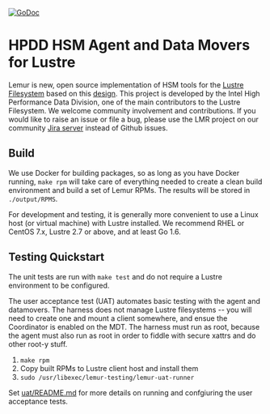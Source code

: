 [![GoDoc](https://godoc.org/github.com/intel-hpdd/lemur/dmplugin?status.svg)](https://godoc.org/github.com/intel-hpdd/lemur/dmplugin)

# HPDD HSM Agent and Data Movers for Lustre

Lemur is new, open source implementation of HSM tools for the [Lustre Filesystem](http://lustre.org) based on this
[design](https://wiki.hpdd.intel.com/display/PUB/HSM+Agent+Design). This project
is developed by the Intel High Performance Data Division, one of the main
contributors to the Lustre Filesystem. We welcome community involvement and
contributions. If you would like to raise an issue or file a bug, please use the
LMR project on our community [Jira
server](https://jira.hpdd.intel.com/browse/LMR) instead of Github issues.


## Build

We use Docker for building packages, so as long as you have Docker running,
`make rpm` will take care of everything needed to create a clean build
environment and build a set of Lemur RPMs. The results will be stored in
`./output/RPMS`.

For development and testing, it is generally more convenient to use a Linux host
(or virtual machine) with Lustre installed. We recommend RHEL or CentOS 7.x,
Lustre 2.7 or above, and at least Go 1.6.


## Testing Quickstart

The unit tests are run with `make test` and do not require a Lustre environment
to be configured.

The user acceptance test (UAT) automates basic testing with the agent and
datamovers. The harness does not manage Lustre filesystems -- you will need to
create one and mount a client somewhere, and ensue the Coordinator is enabled on
the MDT. The harness must run as root, because the agent must also run as root in
order to fiddle with secure xattrs and do other root-y stuff.


1. `make rpm`
1. Copy built RPMs to Lustre client host and install them
1. `sudo /usr/libexec/lemur-testing/lemur-uat-runner`

Set [uat/README.md](uat/README.md) for more details on running and confgiuring the user acceptance tests.
